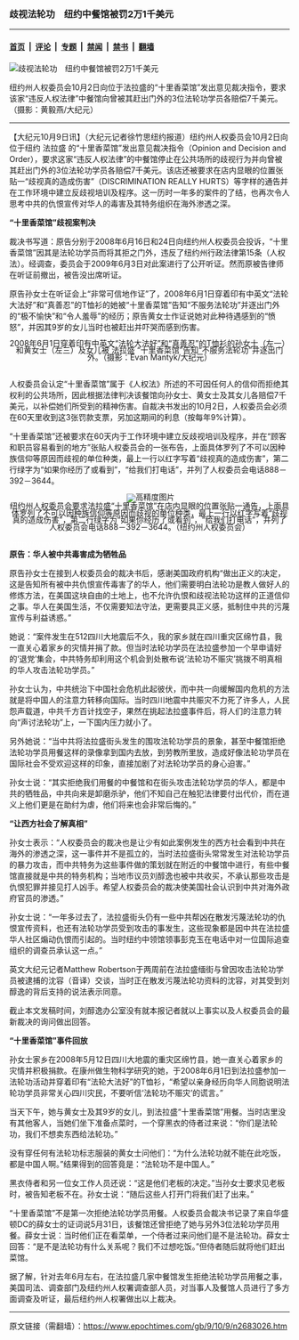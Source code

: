 ### 歧视法轮功　纽约中餐馆被罚2万1千美元

---

#### [首页](../../../..?n2683026) &nbsp;|&nbsp; [评论](../../../../../epoch-comment?n2683026) &nbsp;|&nbsp; [专题](../../../../../epoch-special?n2683026) &nbsp;|&nbsp; [禁闻](../../../../../epoch-news?n2683026) &nbsp;|&nbsp; [禁书](../../../../../books?n2683026) &nbsp;|&nbsp; [翻墙](https://github.com/gfw-breaker/nogfw/blob/master/README.md?n2683026)


<div><img alt="歧视法轮功　纽约中餐馆被罚2万1千美元" class="attachment-djy_600_400 size-djy_600_400 wp-post-image" src="https://i.epochtimes.com/assets/uploads/2009/10/910081506431198-588x400.jpg"/>
<div class="caption">
 <p>
  纽约州人权委员会10月2日向位于法拉盛的“十里香菜馆”发出意见裁决指令，要求该家“违反人权法律”中餐馆向曾被其赶出门外的3位法轮功学员各赔偿7千美元。（摄影：黄毅燕/大纪元）
 </p>
</div></div><hr/><div class="post_content" id="artbody" itemprop="articleBody">
 <!-- article content begin -->
 <p>
  【大纪元10月9日讯】（大纪元记者徐竹思纽约报道）纽约州人权委员会10月2日向位于纽约
  <ok href="https://www.epochtimes.com/gb/tag/%E6%B3%95%E6%8B%89%E7%9B%9B.html">
   法拉盛
  </ok>
  的“十里香菜馆”发出意见裁决指令（Opinion and Decision and Order），要求这家“违反人权法律”的中餐馆停止在公共场所的歧视行为并向曾被其赶出门外的3位法轮功学员各赔偿7千美元。该店还被要求在店内显眼的位置张贴一“歧视真的造成伤害”（DISCRIMINATION REALLY HURTS）等字样的通告并在工作环境中建立反歧视培训及程序。这一历时一年多的案件的了结，也再次令人思考中共的仇恨宣传对华人的毒害及其特务组织在海外渗透之深。
 </p>
 <p>
  <b>
   “十里香菜馆”歧视案判决
  </b>
 </p>
 <p>
  裁决书写道：原告分别于2008年6月16日和24日向纽约州人权委员会投诉，“十里香菜馆”因其是法轮功学员而将其拒之门外，违反了纽约州行政法律第15条（人权法）。经调查，委员会于2009年6月3日对此案进行了公开听证。然而原被告律师在听证前撤出，被告没出席听证。
 </p>
 <p>
  原告孙女士在听证会上“非常可信地作证”了，2008年6月1日穿着印有中英文“法轮大法好”和“真善忍”的T恤衫的她被“十里香菜馆”告知“不服务法轮功”并逐出门外的“极不愉快”和“令人羞辱”的经历；原告黄女士作证说她对此种待遇感到的“愤怒”，并因其9岁的女儿当时也被赶出并吓哭而感到伤害。
  <br/>
  <!--image v 1.0-->
 </p>
 <div style="line-height: 90%; text-align: center;">
  <ok href=" https://i.epochtimes.com/assets/uploads/2014/12/910081506411198-450x395.jpg" rel="noreferrer noopener" target="_blank">
   <img alt="" class="size-medium wp-image-7589750" src="https://i.epochtimes.com/assets/uploads/2014/12/910081506411198-450x395.jpg" title=""/>
  </ok>
  <br/>
  <span class="bn12">
   2008年6月1日穿着印有中英文“法轮大法好”和“真善忍”的T恤衫的孙女士（左一）和黄女士（左三）及女儿被
   <ok href="https://www.epochtimes.com/gb/tag/%E6%B3%95%E6%8B%89%E7%9B%9B.html">
    法拉盛
   </ok>
   “十里香菜馆”告知“不服务法轮功”并逐出门外。（摄影：Evan Mantyk/大纪元）
  </span>
 </div>
 <p>
  <!-- -->
  <br/>
  人权委员会认定“十里香菜馆”属于《人权法》所述的不可因任何人的信仰而拒绝其权利的公共场所，因此根据法律判决该餐馆向孙女士、黄女士及其女儿各赔偿7千美元，以补偿她们所受到的精神伤害。自裁决书发出的10月2日，人权委员会必须在60天里收到这3张罚款支票，另加这期间的利息（按每年9%计算）。
 </p>
 <p>
  “十里香菜馆”还被要求在60天内于工作环境中建立反歧视培训及程序，并在“顾客和职员容易看到的地方”张贴人权委员会的一张布告，上面具体罗列了不可以因种族信仰等原因而歧视的单位种类，最上一行以红字写着“歧视真的造成伤害”，第二行绿字为“如果你经历了或看到”，“给我们打电话”，并列了人权委员会电话888－392－3644。
  <br/>
  <!--image v 1.0-->
 </p>
 <div style="line-height: 90%; text-align: center;">
  <ok href=" https://i.epochtimes.com/assets/uploads/2014/12/910081506421198-450x583.jpg" rel="noreferrer noopener" target="_blank">
   <img alt="" class="size-medium wp-image-7589751" src="https://i.epochtimes.com/assets/uploads/2014/12/910081506421198-450x583.jpg" title=""/>
  </ok>
  <img alt="高精度图片" border="0" src="//www.epochtimes.com/images/highRes.jpg"/>
  <br/>
  <span class="bn12">
   纽约州人权委员会要求法拉盛“十里香菜馆”在店内显眼的位置张贴一通告，上面具体罗列了不可以因种族信仰等原因而歧视的单位种类，最上一行以红字写着“歧视真的造成伤害”，第二行绿字为“如果你经历了或看到”，“给我们打电话”，并列了人权委员会电话888－392－3644。（纽约州人权委员会）
  </span>
 </div>
 <p>
  <!-- -->
  <font color="#ffffff">
   (http://www.dajiyuan.com)
  </font>
  <br/>
  <b>
   原告：华人被中共毒害成为牺牲品
  </b>
 </p>
 <p>
  原告孙女士在接到人权委员会的裁决书后，感谢美国政府机构“做出正义的决定，这是告知所有被中共仇恨宣传毒害了的华人，他们需要明白法轮功是教人做好人的修炼方法，在美国这块自由的土地上，也不允许仇恨和歧视法轮功这样的正道信仰之事。华人在美国生活，不仅需要知法守法，更需要具正义感，抵制住中共的污蔑宣传与利益诱惑。”
 </p>
 <p>
  她说：“案件发生在512四川大地震后不久，我的家乡就在四川重灾区绵竹县，我一直关心着家乡的灾情并捐了款。但当时法轮功学员在法拉盛参加一个早申请好的‘退党’集会，中共特务却利用这个机会到处散布说‘法轮功不赈灾’挑拨不明真相的华人攻击法轮功学员。”
 </p>
 <p>
  孙女士认为，中共统治下中国社会危机此起彼伏，而中共一向缓解国内危机的方法就是将中国人的注意力转移向国际。当时四川地震中共赈灾不力死了许多人，人民怨声载道，中共千方百计找空子，果然在挑起法拉盛事件后，将人们的注意力转向“声讨法轮功”上，一下国内压力就小了。
 </p>
 <p>
  另外她说：“当中共将法拉盛街头发生的围攻法轮功学员的景象，甚至中餐馆拒绝法轮功学员用餐这样的录像拿到国内去放，到劳教所里放，造成好像法轮功学员在国际社会不受欢迎这样的印象，直接加剧了对法轮功学员的身心迫害。”
 </p>
 <p>
  孙女士说：“其实拒绝我们用餐的中餐馆和在街头攻击法轮功学员的华人，都是中共的牺牲品，中共向来是卸磨杀驴，他们不知自己在触犯法律要付出代价，而在道义上他们更是在助纣为虐，他们将来也会非常后悔的。”
 </p>
 <p>
  <b>
   “让西方社会了解真相”
  </b>
 </p>
 <p>
  孙女士表示：“人权委员会的裁决也是让少有如此案例发生的西方社会看到中共在海外的渗透之深，这一事件并不是孤立的，当时法拉盛街头常常发生对法轮功学员的暴力攻击，而中共特务为这些事件做的策划就在附近的中餐馆中进行，有些中餐馆直接就是中共的特务机构；当地市议员刘醇逸也被中共收买，不承认那些攻击是仇恨犯罪并接见打人凶手。希望人权委员会的裁决使美国社会认识到中共对海外政府官员的渗透。”
 </p>
 <p>
  孙女士说：“一年多过去了，法拉盛街头仍有一些中共帮凶在散发污蔑法轮功的仇恨宣传资料，也还有法轮功学员受到攻击的事发生，这些现象都是因中共在法拉盛华人社区煽动仇恨而引起的。当时纽约中领馆领事彭克玉在电话中对一位国际追查组织的调查员承认这一点。”
 </p>
 <p>
  英文大纪元记者Matthew Robertson于两周前在法拉盛缅街与曾因攻击法轮功学员被逮捕的沈容（音译）交谈，当时正在散发污蔑法轮功资料的沈容，对其受到刘醇逸的背后支持的说法表示同意。
 </p>
 <p>
  截止本文发稿时间，刘醇逸办公室没有就本报记者就以上事实以及人权委员会的最新裁决的询问做出回答。
 </p>
 <p>
  <b>
   “十里香菜馆”事件回放
  </b>
 </p>
 <p>
  孙女士家乡在2008年5月12日四川大地震的重灾区绵竹县，她一直关心着家乡的灾情并积极捐款。在康州做生物科学研究的她，于2008年6月1日到法拉盛参加一法轮功活动并穿着印有“法轮大法好”的T恤衫，“希望以亲身经历向华人同胞说明法轮功学员非常关心四川灾民，不要听信‘法轮功不赈灾’的谎言。”
 </p>
 <p>
  当天下午，她与黄女士及其9岁的女儿，到法拉盛“十里香菜馆”用餐。当时店里没有其他客人，当她们坐下准备点菜时，一个穿黑衣的侍者过来说：“你们是法轮功，我们不想卖东西给法轮功。”
 </p>
 <p>
  没有穿任何有法轮功标志服装的黄女士问他们：“为什么法轮功就不能在此吃饭，都是中国人啊。”结果得到的回答竟是：“法轮功不是中国人。”
 </p>
 <p>
  黑衣侍者和另一位女工作人员还说：“这是他们老板的决定。”当孙女士要求见老板时，被告知老板不在。孙女士说：“随后这些人打开门将我们赶了出来。”
 </p>
 <p>
  “十里香菜馆”不是第一次拒绝法轮功学员用餐。人权委员会裁决书记录了来自华盛顿DC的薛女士的证词说5月31日，该餐馆还曾拒绝了她与另外3位法轮功学员用餐。薛女士说：当时他们正在看菜单，一个侍者过来问他们是不是法轮功。薛女士回答：“是不是法轮功有什么关系呢？我们不过想吃饭。”但侍者随后就将他们赶出菜馆。
 </p>
 <p>
  据了解，针对去年6月左右，在法拉盛几家中餐馆发生拒绝法轮功学员用餐之事，美国司法、调查部门及纽约州人权署调查部人员，对当事人及餐馆人员进行了多方面调查及听证，最后纽约州人权署做出以上裁决。
 </p>
 <!-- article content end -->
 <div id="below_article_ad">
 </div>
</div>


---

原文链接（需翻墙）：https://www.epochtimes.com/gb/9/10/9/n2683026.htm